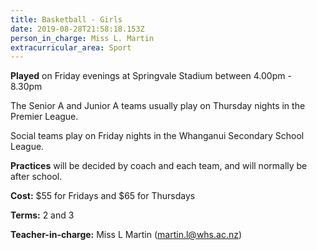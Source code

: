 ```yaml
---
title: Basketball - Girls
date: 2019-08-28T21:58:18.153Z
person_in_charge: Miss L. Martin
extracurricular_area: Sport
---
```

**Played** on Friday evenings at Springvale Stadium between 4.00pm - 8.30pm

The Senior A and Junior A teams usually play on Thursday nights in the Premier League.

Social teams play on Friday nights in the Whanganui Secondary School League.

**Practices** will be decided by coach and each team, and will normally be after school.

**Cost:** $55 for Fridays and $65 for Thursdays

**Terms:** 2 and 3

**Teacher-in-charge:** Miss L Martin (martin.l@whs.ac.nz)
